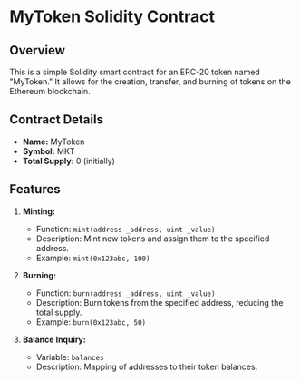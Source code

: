 # MyToken Solidity Contract

## Overview

This is a simple Solidity smart contract for an ERC-20 token named "MyToken." It allows for the creation, transfer, and burning of tokens on the Ethereum blockchain.

## Contract Details

- **Name:** MyToken
- **Symbol:** MKT
- **Total Supply:** 0 (initially)

## Features

1. **Minting:**
   - Function: `mint(address _address, uint _value)`
   - Description: Mint new tokens and assign them to the specified address.
   - Example: `mint(0x123abc, 100)`

2. **Burning:**
   - Function: `burn(address _address, uint _value)`
   - Description: Burn tokens from the specified address, reducing the total supply.
   - Example: `burn(0x123abc, 50)`

3. **Balance Inquiry:**
   - Variable: `balances`
   - Description: Mapping of addresses to their token balances.

